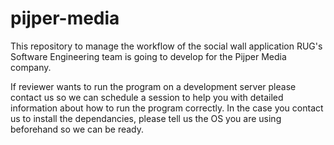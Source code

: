 # pijper-media
This repository to manage the workflow of the social wall application RUG's Software Engineering team is going to develop for the Pijper Media company.


If reviewer wants to run the program on a development server please contact us so we can schedule a session to help you with detailed information about how to run the program correctly. In the case you contact us to install the dependancies, please tell us the OS you are using beforehand so we can be ready.
